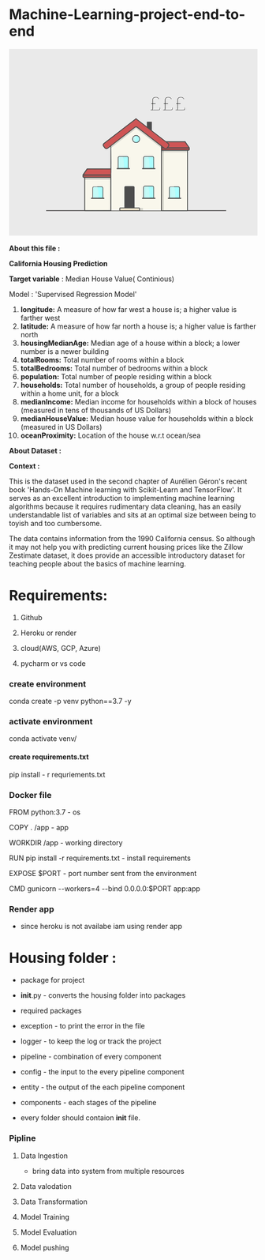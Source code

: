 # **Machine-Learning-project-end-to-end**



![](https://github.com/BALAJIHARIDASAN/Machine-Learning-project-end-to-end/blob/main/ml.gif)


**About this file :**

**California Housing Prediction**

**Target variable** : Median House Value( Continious)

Model : 'Supervised Regression Model'

1. **longitude:** A measure of how far west a house is; a higher value is farther west
2. **latitude:** A measure of how far north a house is; a higher value is farther north
3. **housingMedianAge:** Median age of a house within a block; a lower number is a newer building
4. **totalRooms:** Total number of rooms within a block
5. **totalBedrooms:** Total number of bedrooms within a block
6. **population:** Total number of people residing within a block
7. **households:** Total number of households, a group of people residing within a home unit, for a block
8. **medianIncome:** Median income for households within a block of houses (measured in tens of thousands of US Dollars)
9. **medianHouseValue:** Median house value for households within a block (measured in US Dollars)
10. **oceanProximity:** Location of the house w.r.t ocean/sea

**About Dataset :**

**Context :**

This is the dataset used in the second chapter of Aurélien Géron's recent book 'Hands-On Machine learning with Scikit-Learn and TensorFlow'. It serves as an excellent introduction to implementing machine learning algorithms because it requires rudimentary data cleaning, has an easily understandable list of variables and sits at an optimal size between being to toyish and too cumbersome.

The data contains information from the 1990 California census. So although it may not help you with predicting current housing prices like the Zillow Zestimate dataset, it does provide an accessible introductory dataset for teaching people about the basics of machine learning.




# Requirements:

1. Github

2. Heroku or render

3. cloud(AWS, GCP, Azure)

4. pycharm or vs code


### create environment

conda create -p venv python==3.7 -y


### activate environment

conda activate venv/

#### create requirements.txt

pip install - r requriements.txt



### Docker file

FROM python:3.7    - os

COPY . /app        - app

WORKDIR /app       - working directory   

RUN pip install -r requirements.txt  - install requirements

EXPOSE $PORT  - port number sent from the environment

CMD gunicorn --workers=4 --bind 0.0.0.0:$PORT app:app  



### Render app 

- since heroku is not availabe iam using render app



# Housing folder :

- package for project

- __init__.py - converts the housing folder into packages

- required packages

- exception - to print the error in the file

- logger - to keep the log or track the project

- pipeline - combination of every component

- config - the input to the every pipeline component

- entity - the output of the each pipeline component

- components - each stages of the pipeline

- every folder should contaion __init__ file.



### Pipline

1. Data Ingestion

    - bring data into system from multiple resources

2. Data valodation

3. Data Transformation

4. Model Training

5. Model Evaluation

6. Model pushing

